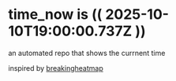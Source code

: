 # time_now is (( 2025-10-10T19:00:00.737Z ))

an automated repo that shows the currnent time

inspired by [breakingheatmap](https://github.com/breakingheatmap/breakingheatmap)